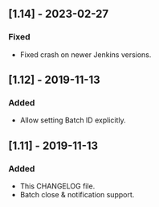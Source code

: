 ## [1.14] - 2023-02-27
### Fixed
- Fixed crash on newer Jenkins versions.

## [1.12] - 2019-11-13
### Added
- Allow setting Batch ID explicitly. 

## [1.11] - 2019-11-13
### Added
- This CHANGELOG file.
- Batch close & notification support.
